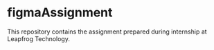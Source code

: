 # figmaAssignment
This repository contains the assignment prepared during internship at Leapfrog Technology.
